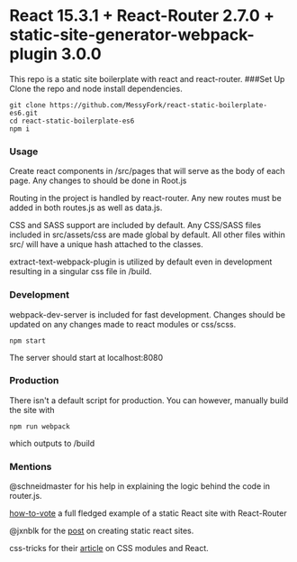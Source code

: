 React 15.3.1 + React-Router 2.7.0 + static-site-generator-webpack-plugin 3.0.0
==============================================================================

This repo is a static site boilerplate with react and react-router.
###Set Up
Clone the repo and node install dependencies.
```
git clone https://github.com/MessyFork/react-static-boilerplate-es6.git
cd react-static-boilerplate-es6
npm i
```

### Usage
Create react components in /src/pages that will serve as the body of each page.
Any changes to <Head> should be done in Root.js

Routing in the project is handled by react-router. Any new routes must be added
in both routes.js as well as data.js.

CSS and SASS support are included by default.
Any CSS/SASS files included in src/assets/css are made global by default. All
other files within src/ will have a unique hash attached to the classes.

extract-text-webpack-plugin is utilized by default even in development resulting
in a singular css file in /build.

### Development
webpack-dev-server is included for fast development.
Changes should be updated on any changes made to react modules or css/scss.
```
npm start
```
The server should start at localhost:8080

### Production
There isn't a default script for production. You can however, manually build
the site with
```
npm run webpack
```
which outputs to /build

### Mentions
@schneidmaster for his help in explaining the logic behind the code in router.js.

[how-to-vote](https://github.com/Bernie-2016/how-to-vote) a full fledged example
of a static React site with React-Router

@jxnblk for the [post](http://jxnblk.com/writing/posts/static-site-generation-with-react-and-webpack/) on creating static react sites.

css-tricks for their [article](https://css-tricks.com/css-modules-part-3-react/) on CSS modules and React. 
